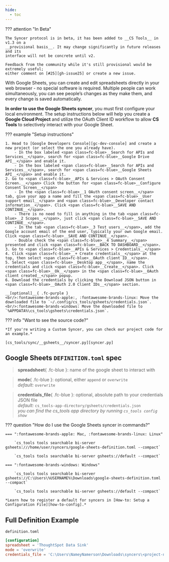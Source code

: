 ```yaml
---
hide:
  - toc
---
```


??? attention "In Beta"

    The Syncer protocol is in beta, it has been added to __CS Tools__ in v1.3 on a
    __provisional basis__. It may change significantly in future releases and its
    interface will not be concrete until v2.

    Feedback from the community while it's still provisional would be extremely useful;
    either comment on [#25][gh-issue25] or create a new issue.

With Google Sheets, you can create and edit spreadsheets directly in your web browser - no special software is required. Multiple people can work simultaneously, you can see people’s changes as they make them, and every change is saved automatically.

<span class=fc-coral>__In order to use the Google Sheets syncer__</span>, you must first configure your local environment. The setup instructions below will help you create a __Google Cloud Project__ and utilize the OAuth Client ID workflow to allow __CS Tools__ to selectively interact with your Google Sheet.

??? example "Setup instructions"

    1. Head to [Google Developers Console][gc-dev-console] and create a new project (or select the one you already have).
        - In the box labeled <span class=fc-blue>__Search for APIs and Services__</span>, search for <span class=fc-blue>__Google Drive API__</span> and enable it.
        - In the box labeled <span class=fc-blue>__Search for APIs and Services__</span>, search for <span class=fc-blue>__Google Sheets API__</span> and enable it.
    2. Go to <span class=fc-blue>__APIs & Services > OAuth Consent Screen.__</span> Click the button for <span class=fc-blue>__Configure Consent Screen__</span>
        - In the <span class=fc-blue>__1 OAuth consent screen__</span> tab, give your app a name and fill the <span class=fc-blue>__User support email__</span> and <span class=fc-blue>__Developer contact information__</span>. Click <span class=fc-blue>__SAVE AND CONTINUE__</span>.
        - There is no need to fill in anything in the tab <span class=fc-blue>__2 Scopes__</span>, just click <span class=fc-blue>__SAVE AND CONTINUE__</span>.
        - In the tab <span class=fc-blue>__3 Test users__</span>, add the Google account email of the end user, typically your own Google email. Click <span class=fc-blue>__SAVE AND CONTINUE__</span>.
        - Double check the <span class=fc-blue>__4 Summary__</span> presented and click <span class=fc-blue>__BACK TO DASHBOARD__</span>.
    3. Go to <span class=fc-blue>__APIs & Services > Credentials__</span>
    4. Click <span class=fc-blue>__+ Create credentials__</span> at the top, then select <span class=fc-blue>__OAuth client ID__</span>.
    5. Select <span class=fc-blue>__Desktop app__</span>, name the credentials and click <span class=fc-blue>__Create__</span>. Click <span class=fc-blue>__Ok__</span> in the <span class=fc-blue>__OAuth client created__</span> popup.
    6. Download the credentials by clicking the Download JSON button in <span class=fc-blue>__OAuth 2.0 Client IDs__</span> section.
    
    __[optional]__{ .fc-purple }
    <br/>:fontawesome-brands-apple:, :fontawesome-brands-linux: Move the downloaded file to `~/.config/cs_tools/gsheets/credentials.json`.
    <br/>:fontawesome-brands-windows: Move the downloaded file to `%APPDATA%\cs_tools\gsheets\credentials.json`.


??? info "Want to see the source code?"
    
    *If you're writing a Custom Syncer, you can check our project code for an example.*

    [cs_tools/sync/__gsheets__/syncer.py][syncer.py]

## Google Sheets `DEFINITION.toml` spec

> __spreadsheet__{ .fc-blue }: name of the google sheet to interact with

> __mode__{ .fc-blue }: <span class=fc-coral>optional</span>, either `append` or `overwrite`
<br/>*<span class=fc-mint>default</span>:* `overwrite`

> __credentials_file__{ .fc-blue }: <span class=fc-coral>optional</span>, absolute path to your credentials JSON file
<br/>*<span class=fc-mint>default</span>:* `cs_tools-app-directory/gsheets/credentials.json`
<br/>*you can find the cs_tools app directory by running `cs_tools config show`*


??? question "How do I use the Google Sheets syncer in commands?"

    === ":fontawesome-brands-apple: Mac, :fontawesome-brands-linux: Linux"

        `cs_tools tools searchable bi-server gsheets:///home/user/syncers/google-sheets-definition.toml --compact`

        `cs_tools tools searchable bi-server gsheets://default --compact`

    === ":fontawesome-brands-windows: Windows"

        `cs_tools tools searchable bi-server gsheets://C:\Users\%USERNAME%\Downloads\google-sheets-definition.toml --compact`

        `cs_tools tools searchable bi-server gsheets://default --compact`

    *Learn how to register a default for syncers in [How-to: Setup a Configuration File][how-to-config].*


## Full Definition Example

`definition.toml`
```toml
[configuration]
spreadsheet = 'ThoughtSpot Data Sink'
mode = 'overwrite'
credentials_file = 'C:\Users\NameyNamerson\Downloads\syncers\<project-name>.json'
```

[gh-issue25]: https://github.com/thoughtspot/cs_tools/issues/25
[syncer.py]: https://github.com/thoughtspot/cs_tools/blob/master/cs_tools/sync/gsheets/syncer.py
[gc-dev-console]: https://console.cloud.google.com/apis/dashboard
[how-to-config]: ../tutorial/config.md
